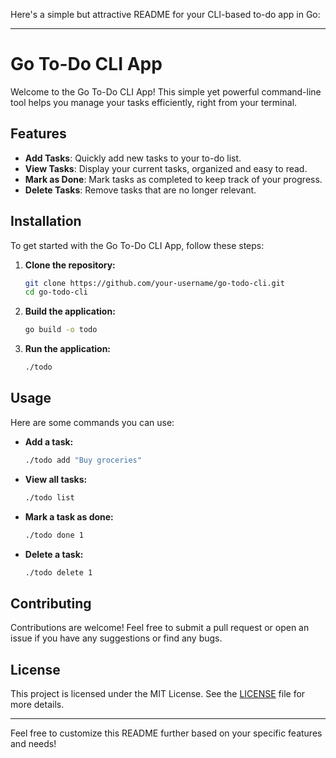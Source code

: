 Here's a simple but attractive README for your CLI-based to-do app in Go:

---

# Go To-Do CLI App

Welcome to the Go To-Do CLI App! This simple yet powerful command-line tool helps you manage your tasks efficiently, right from your terminal.

## Features

- **Add Tasks**: Quickly add new tasks to your to-do list.
- **View Tasks**: Display your current tasks, organized and easy to read.
- **Mark as Done**: Mark tasks as completed to keep track of your progress.
- **Delete Tasks**: Remove tasks that are no longer relevant.

## Installation

To get started with the Go To-Do CLI App, follow these steps:

1. **Clone the repository:**

   ```bash
   git clone https://github.com/your-username/go-todo-cli.git
   cd go-todo-cli
   ```

2. **Build the application:**

   ```bash
   go build -o todo
   ```

3. **Run the application:**

   ```bash
   ./todo
   ```

## Usage

Here are some commands you can use:

- **Add a task:**

  ```bash
  ./todo add "Buy groceries"
  ```

- **View all tasks:**

  ```bash
  ./todo list
  ```

- **Mark a task as done:**

  ```bash
  ./todo done 1
  ```

- **Delete a task:**

  ```bash
  ./todo delete 1
  ```

## Contributing

Contributions are welcome! Feel free to submit a pull request or open an issue if you have any suggestions or find any bugs.

## License

This project is licensed under the MIT License. See the [LICENSE](LICENSE) file for more details.

---

Feel free to customize this README further based on your specific features and needs!